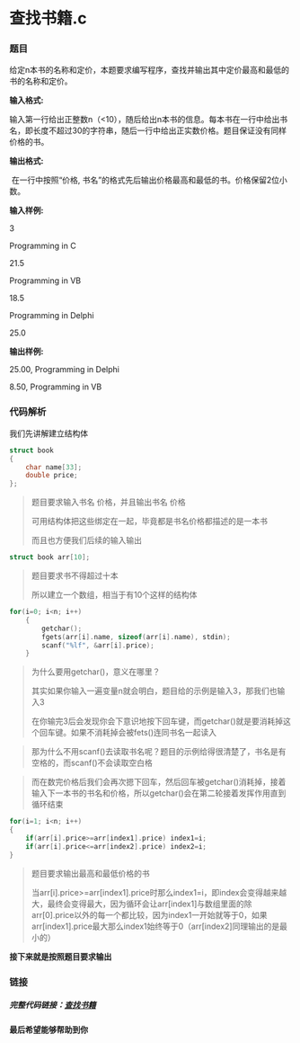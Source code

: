 # 查找书籍.c

### 题目

​	给定n本书的名称和定价，本题要求编写程序，查找并输出其中定价最高和最低的书的名称和定价。

**输入格式:**

​	输入第一行给出正整数n（<10），随后给出n本书的信息。每本书在一行中给出书名，即长度不超过30的字符串，随后一行中给出正实数价格。题目保证没有同样价格的书。

**输出格式:**

​	在一行中按照“价格, 书名”的格式先后输出价格最高和最低的书。价格保留2位小数。

**输入样例:**

3

Programming in C

21.5

Programming in VB

18.5

Programming in Delphi

25.0

**输出样例:**

25.00, Programming in Delphi

8.50, Programming in VB





### 代码解析

我们先讲解建立结构体

```c
struct book
{
    char name[33];
    double price;
};
```

> 题目要求输入书名 价格，并且输出书名 价格
>
> 可用结构体把这些绑定在一起，毕竟都是书名价格都描述的是一本书
>
> 而且也方便我们后续的输入输出





```c
struct book arr[10];
```

> 题目要求书不得超过十本
>
> 所以建立一个数组，相当于有10个这样的结构体





```c
for(i=0; i<n; i++)
    {
		getchar();
        fgets(arr[i].name, sizeof(arr[i].name), stdin);
        scanf("%lf", &arr[i].price);
    }
```

> 为什么要用getchar()，意义在哪里？
>
> 其实如果你输入一遍变量n就会明白，题目给的示例是输入3，那我们也输入3
>
> 在你输完3后会发现你会下意识地按下回车键，而getchar()就是要消耗掉这个回车键。如果不消耗掉会被fets()连同书名一起读入

> 那为什么不用scanf()去读取书名呢？题目的示例给得很清楚了，书名是有空格的，而scanf()不会读取空白格

> 而在数完价格后我们会再次摁下回车，然后回车被getchar()消耗掉，接着输入下一本书的书名和价格，所以getchar()会在第二轮接着发挥作用直到循环结束





```c
for(i=1; i<n; i++)
{
   	if(arr[i].price>=arr[index1].price) index1=i;
    if(arr[i].price<=arr[index2].price) index2=i;
}
```

> 题目要求输出最高和最低价格的书
>
> 当arr[i].price>=arr[index1].price时那么index1=i，即index会变得越来越大，最终会变得最大，因为循环会让arr[index1]与数组里面的除arr[0].price以外的每一个都比较，因为index1一开始就等于0，如果arr[index1].price最大那么index1始终等于0（arr[index2]同理输出的是最小的）



**接下来就是按照题目要求输出**



### 链接

##### 完整代码链接：[查找书籍](https://github.com/yin-wind/my-c-learn/blob/main/查找书籍.c)



**最后希望能够帮助到你**

